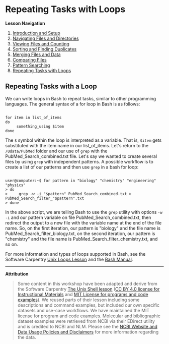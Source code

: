 # Repeating Tasks with Loops

**Lesson Navigation**

1. [Introduction and Setup](https://github.com/vfscalfani/UALIB_Workshops/blob/master/02_Unix/01_Unix_Introduction.md)
2. [Navigating Files and Directories](https://github.com/vfscalfani/UALIB_Workshops/blob/master/02_Unix/02_Unix_Navigating.md)
3. [Viewing Files and Counting](https://github.com/vfscalfani/UALIB_Workshops/blob/master/02_Unix/03_Unix_Viewing_Counting.md)
4. [Sorting and Finding Duplicates](https://github.com/vfscalfani/UALIB_Workshops/blob/master/02_Unix/04_Unix_Sorting_Duplicates.md)
5. [Merging Files and Data](https://github.com/vfscalfani/UALIB_Workshops/blob/master/02_Unix/05_Unix_Merging.md)
6. [Comparing Files](https://github.com/vfscalfani/UALIB_Workshops/blob/master/02_Unix/06_Unix_Comparing.md)
7. [Pattern Searching](https://github.com/vfscalfani/UALIB_Workshops/blob/master/02_Unix/07_Unix_Patterns.md)
8. [Repeating Tasks with Loops](https://github.com/vfscalfani/UALIB_Workshops/blob/master/02_Unix/08_Unix_Loops.md)

## Repeating Tasks with a Loop

We can write loops in Bash to repeat tasks, similar to other programming languages. The general syntax of a for loop in Bash is as follows:

```console

for item in list_of_items
do
     something_using $item
done
```

The `$` symbol within the loop is interpreted as a variable. That is, `$item` gets substituted with the item name in our list_of_items. Let's return to the `/Udata/PubMed` folder and our use of `grep` with the PubMed_Search_combined.txt file. Let's say we wanted to create several files by using `grep` with independent patterns. A possible workflow is to create a list of our patterns and then use `grep` in a bash for loop:

```console

user@computer:~$ for pattern in "biology" "chemistry" "engineering" "physics"
> do
>     grep -w -i "$pattern" PubMed_Search_combined.txt > PubMed_Search_filter_"$pattern".txt
> done

```

In the above script, we are telling Bash to use the `grep` utility with options `-w -i` and our pattern variable on file PubMed_Search_combined.txt, then redirect the output to a new file with the variable name at the end of the file name. So, on the first iteration, our pattern is "biology" and the file name is PubMed_Search_filter_biology.txt, on the second iteration, our pattern is "chemistry" and the file name is PubMed_Search_filter_chemistry.txt, and so on. 

For more information and types of loops supported in Bash, see the Software Carpentry [Unix Loops Lesson](https://swcarpentry.github.io/shell-novice/05-loop/index.html) and the [Bash Manual](https://www.gnu.org/software/bash/manual/bash.html#Looping-Constructs). 

---

**Attribution**

> Some content in this workshop have been adapted and derive from the Software Carpentry [The Unix Shell lesson](https://software-carpentry.org/lessons/) ([CC BY 4.0 license for Instructional Materials](http://swcarpentry.github.io/shell-novice/LICENSE.html) and [MIT License for programs and code examples](http://swcarpentry.github.io/shell-novice/LICENSE.html)). We reused parts of their lesson including some descriptions and command examples, but included our own specific datasets and use-case workflows. We have maintained the MIT license for program and code examples. Molecular and bibliographic dataset examples were retrieved from NCBI via their EDirect utility and is credited to NCBI and NLM. Please see the [NCBI Website and Data Usage Policies and Disclaimers](https://www.ncbi.nlm.nih.gov/home/about/policies/) for more information regarding the data.
